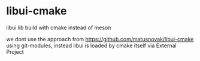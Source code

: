 # libui-cmake
libui lib build with cmake instead of meson 

we dont use the approach from https://github.com/matusnovak/libui-cmake using git-modules, 
instead libui is loaded by cmake itself via External Project


